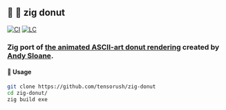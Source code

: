 ## :lizard: :doughnut: **zig donut**

[![CI][ci-shield]][ci-url]
[![LC][lc-shield]][lc-url]

### Zig port of [the animated ASCII-art donut rendering](https://gist.github.com/a1k0n/8ea6516b4946ab36348fb61703dc3194) created by [Andy Sloane](https://github.com/a1k0n).

#### :rocket: Usage

```sh
git clone https://github.com/tensorush/zig-donut
cd zig-donut/
zig build exe
```

<!-- MARKDOWN LINKS -->

[ci-shield]: https://img.shields.io/github/actions/workflow/status/tensorush/zig-donut/ci.yaml?branch=main&style=for-the-badge&logo=github&label=CI&labelColor=black
[ci-url]: https://github.com/tensorush/zig-donut/blob/main/.github/workflows/ci.yaml
[lc-shield]: https://img.shields.io/github/license/tensorush/zig-donut.svg?style=for-the-badge&labelColor=black
[lc-url]: https://github.com/tensorush/zig-donut/blob/main/LICENSE.md
